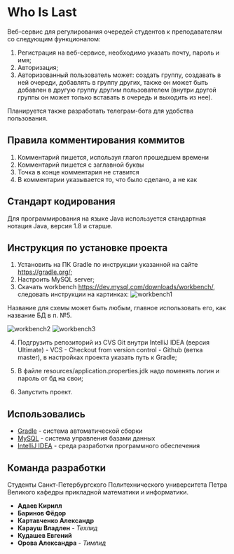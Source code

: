 # Who Is Last
Веб-сервис для регулирования очередей студентов к преподавателям со следующим функционалом:

1. Регистрация на веб-сервисе, необходимо указать почту, пароль и имя;
2. Авторизация;
3. Авторизованный пользователь может: создать группу, создавать в ней очереди, добавлять в группу других, также он может быть добавлен в другую группу другим пользователем (внутри другой группы он может только вставать в очередь и выходить из нее).

Планируется также разработать телеграм-бота для удобства пользования. 

## Правила комментирования коммитов

1. Комментарий пишется, используя глагол прошедшем времени
2. Комментарий пишется с заглавной буквы
3. Точка в конце комментария не ставится
4. В комментарии указывается то, что было сделано, а не как

## Стандарт кодирования
Для программирования на языке Java используется стандартная нотация Java, версия 1.8 и старше.     

## Инструкция по установке проекта

1. Установить на ПК Gradle по инструкции указанной на сайте https://gradle.org/;
2. Настроить MySQL server;
3. Скачать workbench https://dev.mysql.com/downloads/workbench/, следовать инструкции на картинках:
![workbench1](https://github.com/AleksandraOrova/WhoIsLast/raw/master/InsturctionsForDB/Screenshot_4.png) 

Название для схемы может быть любым, главное использовать его, как название БД в п. №5.

![workbench2](https://github.com/AleksandraOrova/WhoIsLast/raw/master/InsturctionsForDB/Screenshot_5.png)
![workbench3](https://github.com/AleksandraOrova/WhoIsLast/raw/master/InsturctionsForDB/Screenshot_6.png)

4. Подгрузить репозиторий из CVS Git внутри IntelliJ IDEA (версия Ultimate) - VCS - Checkout from version control - Github (ветка master), в настройках проекта указать путь к Gradle;

5. В файле resources/application.properties.jdk надо поменять логин и пароль от бд на свои;

6. Запустить проект.

## Использовались

* [Gradle](https://gradle.org/) - система автоматической сборки
* [MySQL](https://dev.mysql.com/downloads/mysql/) - система управления базами данных
* [IntelliJ IDEA](https://www.jetbrains.com/idea/) - среда разработки программного обеспечения

## Команда разработки

Студенты Санкт-Петербургского Политехнического университета Петра Великого кафедры прикладной математики и информатики.
* **Адаев Кирилл** 
* **Баринов Фёдор**
* **Картавченко Александр** 
* **Карауш Владлен** - *Техлид* 
* **Кудашев Евгений** 
* **Орова Александра** - *Тимлид* 
